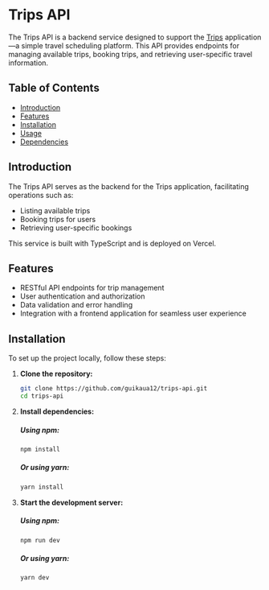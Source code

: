 # Trips API

The Trips API is a backend service designed to support the [Trips](https://github.com/guikaua12/trips) application—a simple travel scheduling platform. This API provides endpoints for managing available trips, booking trips, and retrieving user-specific travel information.

## Table of Contents

- [Introduction](#introduction)
- [Features](#features)
- [Installation](#installation)
- [Usage](#usage)
- [Dependencies](#dependencies)

## Introduction

The Trips API serves as the backend for the Trips application, facilitating operations such as:

- Listing available trips
- Booking trips for users
- Retrieving user-specific bookings

This service is built with TypeScript and is deployed on Vercel.

## Features

- RESTful API endpoints for trip management
- User authentication and authorization
- Data validation and error handling
- Integration with a frontend application for seamless user experience

## Installation

To set up the project locally, follow these steps:

1. **Clone the repository:**

   ```bash
   git clone https://github.com/guikaua12/trips-api.git
   cd trips-api

2. **Install dependencies:**
    ##### Using npm:
    ```bash
    npm install
    ```
   ##### Or using yarn:
    ```bash
    yarn install
    ```
3. **Start the development server:**
    ##### Using npm:
    ```bash
    npm run dev
    ```
   ##### Or using yarn:
    ```bash
    yarn dev
    ```

